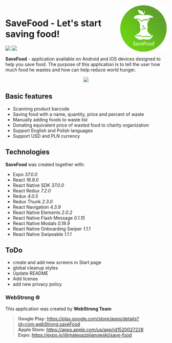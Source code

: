 <img align="right" width="145px" src="https://github.com/webstrongteam/save-food/blob/master/src/assets/icon-circle.png" alt="">

# SaveFood - Let's start saving food!

<a href="https://play.google.com/store/apps/details?id=com.webStrong.saveFood" target="_blank"><img src="https://webstrong.pl/assets/templates/google_play_en.png" height="50"/></a>
<a href="https://apps.apple.com/us/app/id1520027228" target="_blank"><img src="https://webstrong.pl/assets/templates/apple_store_en.png" height="50"/></a>

**SaveFood** - application available on Android and iOS devices designed to help you save food. The purpose of this application is to tell the user how much food he wastes and how can help reduce world hunger.

<p align="center"><img src="https://webstrong.pl/assets/SaveFood/promo/en/sf-promo-fullhd-en.jpg" width="500px" /></p>

## Basic features

- Scanning product barcode
- Saving food with a name, quantity, price and percent of waste
- Manually adding foods to waste list
- Donating equivalent price of wasted food to charity organization
- Support English and Polish languages
- Support USD and PLN currency

## Technologies

**SaveFood** was created together with:

- Expo <i>37.0.0</i>
- React <i>16.9.0</i>
- React Native SDK <i>37.0.0</i>
- React Redux <i>7.2.0</i>
- Redux <i>4.0.5</i>
- Redux Thunk <i>2.3.0</i>
- React Navigation <i>4.3.9</i>
- React Native Elements <i>2.0.2</i>
- React Native Flash Message <i>0.1.15</i>
- React Native Modals <i>0.19.9</i>
- React Native Onboarding Swiper <i>1.1.1</i>
- React Native Swipeable <i>1.1.1</i>

## ToDo

- create and add new screens in Start page
- global cleanup styles
- Update README
- Add license
- add new privacy policy

### WebStrong &copy;

This application was created by **WebStrong Team** <br />

> **Google Play:** https://play.google.com/store/apps/details?id=com.webStrong.saveFood <br /> **Apple Store:** https://apps.apple.com/us/app/id1520027228 <br /> **Expo:** https://expo.io/@mateuszpijanowski/save-food

